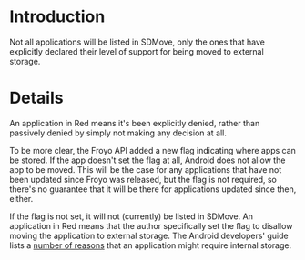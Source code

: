 # Introduction #

Not all applications will be listed in SDMove, only the ones that have explicitly declared their level of support for being moved to external storage.

# Details #

An application in Red means it's been explicitly denied, rather than passively denied by simply not making any decision at all.

To be more clear, the Froyo API added a new flag indicating where apps can be stored.  If the app doesn't set the flag at all, Android does not allow the app to be moved.  This will be the case for any applications that have not been updated since Froyo was released, but the flag is not required, so there's no guarantee that it will be there for applications updated since then, either.

If the flag is not set, it will not (currently) be listed in SDMove.  An application in Red means that the author specifically set the flag to disallow moving the application to external storage.  The Android developers' guide lists a [number of reasons](http://developer.android.com/guide/appendix/install-location.html#ShouldNot) that an application might require internal storage.